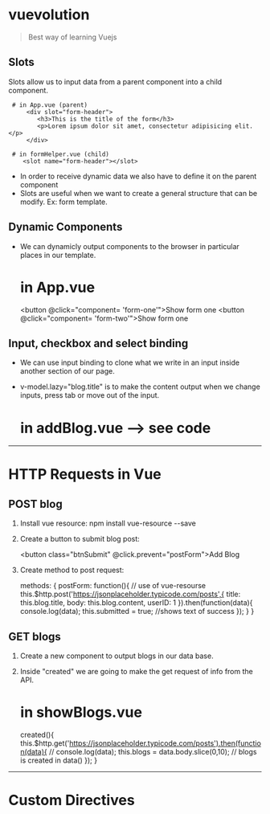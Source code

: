 # vuevolution

> Best way of learning Vuejs 

## Slots 

Slots allow us to input data from a parent component into a child component. 

     # in App.vue (parent)
	     <div slot="form-header">
	        <h3>This is the title of the form</h3>
	        <p>Lorem ipsum dolor sit amet, consectetur adipisicing elit. </p>
	     </div> 

     # in formHelper.vue (child)
     	<slot name="form-header"></slot>

* In order to receive dynamic data we also have to define it on the parent component 
* Slots are useful when we want to create a general structure that can be modify. Ex: form template. 

## Dynamic Components

* We can dynamicly output components to the browser in particular places in our template.

    # in App.vue
    <keep-alive> <!-- keep info changed in the component when we go from one to another -->
      <component v-bind:is="component"></component>
    </keep-alive>
    <button @click="component= 'form-one'">Show form one</button>
    <button @click="component= 'form-two'">Show form one</button>

## Input, checkbox and select binding

* We can use input binding to clone what we write in an input inside another section of our page.
* v-model.lazy="blog.title" is to make the content output when we change inputs, press tab or move out of the input. 

    # in addBlog.vue --> see code 

---

# HTTP Requests in Vue


## POST blog 

1. Install vue resource: npm install vue-resource --save
2. Create a button to submit blog post: 

    <button class="btnSubmit" @click.prevent="postForm">Add Blog</button>

3. Create method to post request: 

    methods: {
        postForm: function(){ // use of vue-resourse 
            this.$http.post('https://jsonplaceholder.typicode.com/posts',{
                title: this.blog.title,
                body: this.blog.content,
                userID: 1
            }).then(function(data){
                console.log(data);
                this.submitted = true; //shows text of success 
            });
        }
    }

## GET blogs 

1. Create a new component to output blogs in our data base. 
2. Inside "created" we are going to make the get request of info from the API. 

    # in showBlogs.vue

    created(){
      this.$http.get('https://jsonplaceholder.typicode.com/posts').then(function(data){
        // console.log(data);
        this.blogs = data.body.slice(0,10); // blogs is created in data()
       });
    }

--- 

# Custom Directives 


